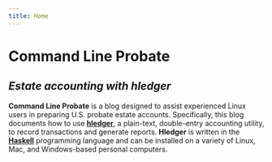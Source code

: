 ```yaml
---
title: Home
---
```


# Command Line Probate

## _Estate accounting with hledger_

**Command Line Probate** is a blog designed to assist experienced Linux users in preparing U.S. probate estate accounts. Specifically, this blog documents how to use **[hledger](http://hledger.org)**, a plain-text, double-entry accounting utility, to record transactions and generate reports. **Hledger** is written in the **[Haskell](https://www.haskell.org/)** programming language and can be installed on a variety of Linux, Mac, and Windows-based personal computers.
